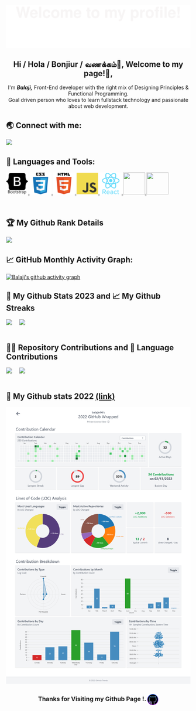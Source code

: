 <img src="./asserts/Bottom_up.svg" /> 

<!-- <h1 align="center"><a href="https://git.io/typing-svg"><img src="https://readme-typing-svg.demolab.com?font=Tilt+Warp&duration=8500&pause=1000&color=8000DE&width=700&lines=Hi+%2F+Hola+%2F+Bonjiur+%2F+%E0%AE%B5%E0%AE%A3%E0%AE%95%E0%AF%8D%E0%AE%95%E0%AE%AE%E0%AF%8D%F0%9F%99%8F%2C+Welcome+to+my+page!%F0%9F%91%8B%2C" alt="Typing SVG" /></a></h1> -->
<h2 align="center">Hi / Hola / Bonjiur / வணக்கம்🙏, Welcome to my page!👋, </h2>
<p align="center">I'm <b><i>Balaji,</i></b> Front-End developer with the right mix of Designing Principles & Functional Programming.
<br/>Goal driven person who loves to learn fullstack technology and passionate about web development.</p>

## 🌏 Connect with me:
<p align="left">
<a href = "https://www.linkedin.com/in/balaji-n96/" title="LinkedIn" target="_blank"><img src="https://img.icons8.com/fluent/60/000000/linkedin.png" /></a>

<h2>🌠  Languages and Tools: </h2>
<a href="https://getbootstrap.com" title="Bootstrap" target="_blank"> 
    <img src="https://raw.githubusercontent.com/devicons/devicon/master/icons/bootstrap/bootstrap-plain-wordmark.svg" alt="bootstrap" width="60" height="60"/>
</a>
<a href="https://www.w3schools.com/css/" title="CSS3" target="_blank">
    <img src="https://raw.githubusercontent.com/devicons/devicon/master/icons/css3/css3-original-wordmark.svg" alt="css3" width="60" height="60"/> 
</a> 
<a href="https://www.w3schools.com/html/" title="HTML5" target="_blank" >
    <img src="https://raw.githubusercontent.com/devicons/devicon/master/icons/html5/html5-original-wordmark.svg" alt="html5" width="60" height="60"/>
</a> 
<a href="https://developer.mozilla.org/en-US/docs/Web/JavaScript" title="JavaScript ES6" target="_blank">
    <img src="https://raw.githubusercontent.com/devicons/devicon/master/icons/javascript/javascript-original.svg" alt="javascript" width="60" height="60"/> 
</a>
<a href="https://reactjs.org/" title="ReactJS" target="_blank"> 
    <img src="https://raw.githubusercontent.com/devicons/devicon/master/icons/react/react-original-wordmark.svg" alt="react" width="60" height="60"/>
</a> 
<a href="https://redux.js.org/" title="Redux Thunk " target="_blank">
    <img src="https://img.icons8.com/764abc/redux" width="60" height="60" />
</a>
<a href="https://materializecss.com/" title="MaterializeCSS" target="_blank">
    <img src="https://pics.freeicons.io/uploads/icons/png/2396380601551941189-512.png" width="60" height="60"/>
</a>
</p>
<br/>

## 🏆 My Github Rank Details
<img src="https://github-profile-trophy.vercel.app/?username=balajin96&margin-w=15" />
<br/>

## 📈 GitHub Monthly Activity Graph:
[![Balaji's github activity graph](https://github-readme-activity-graph.cyclic.app/graph?username=balajin96&bg_color=000000&color=00fbff&line=26a641&point=f7d24a&area=true&hide_border=true)](https://github.com/balajin96/github-readme-activity-graph)

## 🌌 My Github Stats 2023 and 📈 My Github Streaks 
<span>
<img src="https://github-readme-stats.vercel.app/api?username=balajin96&show_icons=true&theme=dark#gh-dark-mode-only" /> &#160; &#160;
<img src="https://github-readme-streak-stats.herokuapp.com/?user=balajin96&theme=black-ice&hide_border=false&stroke=0000&background=151515" />
</span>
<br/>
<br/>

## 💁🏻 Repository Contributions and 🧠 Language Contributions
<span>
<img  src="https://api.githubtrends.io/user/svg/balajin96/repos?time_range=one_year&group=other&theme=dark"/> &#160; &#160; 
<img src="https://api.githubtrends.io/user/svg/balajin96/langs?time_range=one_year&loc_metric=changed&theme=dark"/>
</span>
<br/>
<br/>

<h2>🚀 My Github stats 2022 <a href="https://www.githubtrends.io/wrapped/balajin96" target="#" > (link) </a> </h2>
<img src="./asserts/mystats.png" />
<br/>

<h3 align="center">Thanks for Visiting my Github Page !. <img src="./asserts/gl.png" width="30" height="30" align="center"/></h3>
</p>
